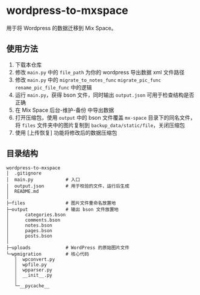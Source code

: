 # wordpress-to-mxspace

用于将 Wordpress 的数据迁移到 Mix Space。

## 使用方法
1. 下载本仓库
2. 修改 `main.py` 中的 `file_path` 为你的 wordpress 导出数据 xml 文件路径
3. 修改 `main.py` 中的 `migrate_to_notes_func` `migrate_pic_func` `rename_pic_file_func` 中的逻辑
4. 运行 `main.py`，获得 bson 文件，同时输出 `output.json` 可用于检查结构是否正确
5. 在 Mix Space 后台-维护-备份 中导出数据
6. 打开压缩包，使用 `output` 中的 bson 文件覆盖 `mx-space` 目录下的同名文件，将 `files` 文件夹中的图片复制到 `backup_data/static/file`，关闭压缩包
7. 使用 [上传恢复] 功能将修改后的数据压缩包

## 目录结构
```
wordpress-to-mxspace
│  .gitignore
│  main.py            # 入口
│  output.json        # 用于校验的文件，运行后生成
│  README.md
│
├─files               # 图片文件重命名放置地
├─output              # 输出 bson 文件放置地
│      categories.bson
│      comments.bson
│      notes.bson
│      pages.bson
│      posts.bson
│      
├─uploads             # WordPress 的原始图片文件
└─wpmigration         # 核心代码
   │  wpconvert.py
   │  wpfile.py
   │  wpparser.py
   │  __init__.py
   │  
   └─__pycache__
```
